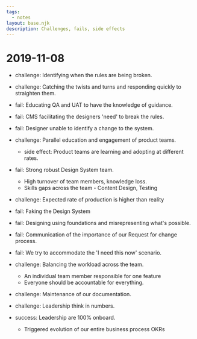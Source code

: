 ```yaml
---
tags:
  - notes
layout: base.njk
description: Challenges, fails, side effects
---
```


# 2019-11-08

* challenge: Identifying when the rules are being broken.

* challenge: Catching the twists and turns and responding quickly to straighten them.

* fail: Educating QA and UAT to have the knowledge of guidance.

* fail: CMS facilitating the designers 'need' to break the rules.

* fail: Designer unable to identify a change to the system.

* challenge: Parallel education and engagement of product teams.
  * side effect: Product teams are learning and adopting at different rates.

* fail: Strong robust Design System team.
  * High turnover of team members, knowledge loss.
  * Skills gaps across the team - Content Design, Testing

* challenge: Expected rate of production is higher than reality

* fail: Faking the Design System

* fail: Designing using foundations and misrepresenting what's possible.

* fail: Communication of the importance of our Request for change process.

* fail: We try to accommodate the 'I need this now' scenario.

* challenge: Balancing the workload across the team.
  * An individual team member responsible for one feature
  * Everyone should be accountable for everything.

* challenge: Maintenance of our documentation.

* challenge: Leadership think in numbers.

* success: Leadership are 100% onboard.
  * Triggered evolution of our entire business process OKRs

